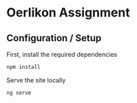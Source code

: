# Oerlikon Assignment

## Configuration / Setup

First, install the required dependencies

```bash
npm install
```

Serve the site locally

```bash
ng serve
```
